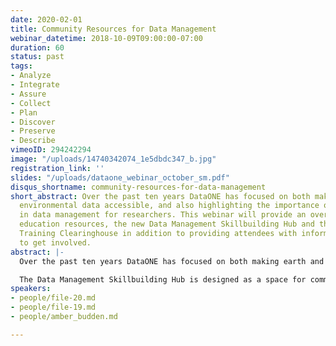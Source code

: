 ```yaml
---
date: 2020-02-01
title: Community Resources for Data Management
webinar_datetime: 2018-10-09T09:00:00-07:00
duration: 60
status: past
tags:
- Analyze
- Integrate
- Assure
- Collect
- Plan
- Discover
- Preserve
- Describe
vimeoID: 294242294
image: "/uploads/14740342074_1e5dbdc347_b.jpg"
registration_link: ''
slides: "/uploads/dataone_webinar_october_sm.pdf"
disqus_shortname: community-resources-for-data-management
short_abstract: Over the past ten years DataONE has focused on both making earth and
  environmental data accessible, and also highlighting the importance of strong skills
  in data management for researchers. This webinar will provide an overview of DataONE
  education resources, the new Data Management Skillbuilding Hub and the Data Management
  Training Clearinghouse in addition to providing attendees with information on how
  to get involved.
abstract: |-
  Over the past ten years DataONE has focused on both making earth and environmental data accessible, and also highlighting the importance of strong skills in data management for researchers. We have published data management education modules, led workshops to develop best practices, created user profiles as exemplars, and have introduced many on-point webinar speakers. As a next step we are moving many of these materials to a community-based platform to increase their use and usability by the research community. Education materials are now being hosted through GitHub on our Data Management Skillbuilding Hub and users can download, edit, and contribute to keeping them updated. Need to make changes to a lesson and want to share them with other instructors? By forking these materials in GitHub and making changes, edits and improvements are accessible to others.

  The Data Management Skillbuilding Hub is designed as a space for community contribution and enhancement. Recognizing the wealth of relevant content in the community, and the importance of discoverability across platforms, we are collaborating with the Data Management Training Clearinghouse to index DataONE resources. Unfamiliar with the DMTClearinghouse? Tune in to learn more! This webinar will provide an overview of DataONE education resources, the new Data Management Skillbuilding Hub and the Data Management Training Clearinghouse in addition to providing attendees with information on how to get involved.
speakers:
- people/file-20.md
- people/file-19.md
- people/amber_budden.md

---
```

